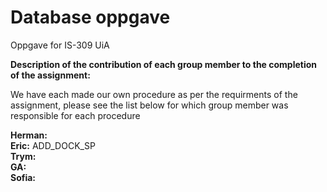 # Database oppgave
Oppgave for IS-309 UiA

**Description of the contribution of each group member to the completion of the assignment:** <br />

We have each made our own procedure as per the requirments of the assignment, please see the list below for which group member was responsible for each procedure <br />


**Herman:** <br />
**Eric:** ADD_DOCK_SP <br />
**Trym:** <br />
**GA:** <br />
**Sofia:** <br />

